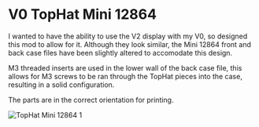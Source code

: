# V0 TopHat Mini 12864

I wanted to have the ability to use the V2 display with my V0, so designed this mod to allow for it. Although they look similar, the Mini 12864 front and back case files have been slightly altered to accomodate this design.

M3 threaded inserts are used in the lower wall of the back case file, this allows for M3 screws to be ran through the TopHat pieces into the case, resulting in a solid configuration. 

The parts are in the correct orientation for printing.

![TopHat Mini 12864 1](https://github.com/Maverick-3D/VoronUsers/blob/master/printer_mods/Maverick_/V0%20TopHat%20Mini%2012864/Images/TopHat%20Mini%2012864%20Front.jpg?raw=true)

